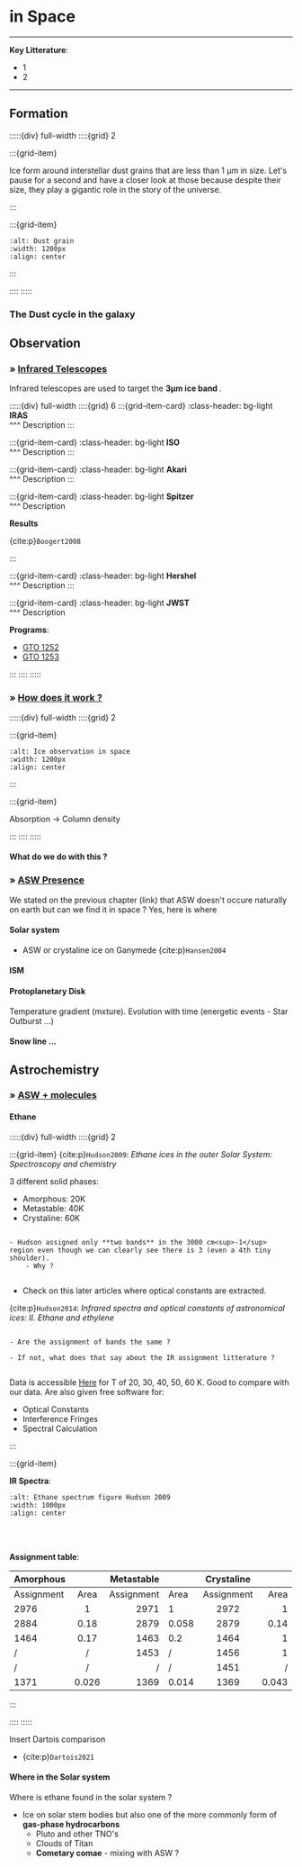 # in Space

***
**Key Litterature**:
- 1
- 2
***

## Formation

:::::{div} full-width
::::{grid} 2

:::{grid-item}

Ice form around <span class="hovertext" data-hover="Description">interstellar dust grains</span> that are less than 1 &micro;m in size. Let's pause for a second and have a closer look at those because despite their size, they play a gigantic role in the story of the universe.

:::

:::{grid-item}

```{image} Docs/Interstellar_dust.png
:alt: Dust grain
:width: 1200px
:align: center
```
:::

::::
:::::

### The Dust cycle in the galaxy

## Observation

<h3><strong>&#187;  <u> Infrared Telescopes </u></strong></h3>

Infrared telescopes are used to target the <strong>3&micro;m ice band </strong>.

:::::{div} full-width
::::{grid} 6
:::{grid-item-card}
:class-header: bg-light
**IRAS**  
^^^
<span class="hovertext" data-hover="Infrared Astronomical Satellite (IRAS) launched in 1983 for 10 months. First maps of entire sky at 4 IR wavelengths">Description</span>
:::

:::{grid-item-card}
:class-header: bg-light
**ISO**  
^^^
<span class="hovertext" data-hover="Describe">Description</span>
:::

:::{grid-item-card}
:class-header: bg-light
**Akari**  
^^^
<span class="hovertext" data-hover="Describe">Description</span>
:::

:::{grid-item-card}
:class-header: bg-light
**Spitzer**  
^^^
<span class="hovertext" data-hover="Describe">Description</span>

**Results**

{cite:p}`Boogert2008`

:::

:::{grid-item-card}
:class-header: bg-light
**Hershel**  
^^^
<span class="hovertext" data-hover="Describe">Description</span>
:::

:::{grid-item-card}
:class-header: bg-light
**JWST**  
^^^
<span class="hovertext" data-hover="Describe">Description</span>

**Programs**:

- [GTO 1252](https://www.stsci.edu/jwst/science-execution/program-information.html?id=1252)
- [GTO 1253](https://www.stsci.edu/jwst/science-execution/program-information.html?id=1253)

:::
::::
:::::

<h3><strong>&#187;  <u>How does it work ?</u></strong></h3>

:::::{div} full-width
::::{grid} 2

:::{grid-item}

    
```{image} Docs/Dartois_talk_img1.png
:alt: Ice observation in space
:width: 1200px
:align: center
```

:::

:::{grid-item}

Absorption -> Column density


:::
::::
:::::

<h4><strong>What do we do with this ?</strong></h4>

<h3><strong>&#187;  <u> ASW Presence </u></strong></h3>

We stated on the previous chapter (link) that ASW doesn't occure naturally on earth but can we find it in space ? Yes, here is where

<h4><strong>Solar system</strong></h4>
 

- ASW or crystaline ice on Ganymede {cite:p}`Hansen2004`


<h4><strong>ISM </strong></h4>
 

<h4><strong>Protoplanetary Disk</strong></h4>


Temperature gradient (mxture). Evolution with time (energetic events - Star Outburst ...)

#### Snow line ...


## Astrochemistry

<h3><strong>&#187;  <u> ASW + molecules </u></strong></h3>

<h4><strong> Ethane</strong></h4>

:::::{div} full-width
::::{grid} 2

:::{grid-item}
{cite:p}`Hudson2009`: *Ethane ices in the outer Solar System: Spectroscopy and chemistry*
    
3 different solid phases:
- Amorphous: 20K
- Metastable: 40K
- Crystaline: 60K
    
```{note}

- Hudson assigned only **two bands** in the 3000 cm<sup>-1</sup> region even though we can clearly see there is 3 (even a 4th tiny shoulder).
    - Why ?
    
```

- Check on this later articles where optical constants are extracted.
    
{cite:p}`Hudson2014`: *Infrared spectra and optical constants of astronomical ices: II. Ethane and ethylene*
    
```{note}
    
- Are the assignment of bands the same ?
    
- If not, what does that say about the IR assignment litterature ?
    
```
    
Data is accessible [Here](https://science.gsfc.nasa.gov/691/cosmicice/constants.html) for T of 20, 30, 40, 50, 60 K. Good to compare with our data. Are also given free software for:
- Optical Constants
- Interference Fringes
- Spectral Calculation
    
:::

:::{grid-item}

**IR Spectra**:
    
    
```{image} Docs/Hudson_2009_table1.png
:alt: Ethane spectrum figure Hudson 2009
:width: 1000px
:align: center
```
    
<br>
<br>
    
**Assignment table**:

Amorphous       ||     Metastable ||     Crystaline ||
 -------- | :--: | -------: | ---- | :------: | ---: |
Assignment| Area |Assignment| Area |Assignment| Area |
2976      |  1   |2971      |  1   |2972      |  1   |
2884      |  0.18|2879      |0.058 |2879      |0.14  |
1464      |  0.17|1463      |0.2   |1464      |  1   |
/         |  /   |1453      |  /   |1456      |  1   |
/         |  /   |   /      |  /   |1451      |  /   |    
1371      |0.026 |1369      |0.014 |1369      |0.043 |
    

:::
    
::::
:::::

Insert Dartois comparison
- {cite:p}`Dartois2021`

#### Where in the Solar system

Where is ethane found in the solar system ?
- Ice on solar stem bodies but also one of the more commonly form of **gas-phase hydrocarbons**
    - Pluto and other TNO's
    - Clouds of Titan
    - **Cometary comae** - mixing with ASW ?


